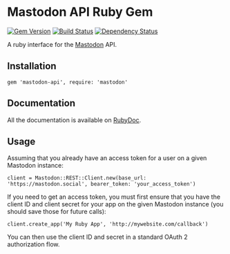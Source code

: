 Mastodon API Ruby Gem
=====================

[![Gem Version](http://img.shields.io/gem/v/mastodon-api.svg)][gem]
[![Build Status](http://img.shields.io/travis/Gargron/mastodon-api.svg)][travis]
[![Dependency Status](http://img.shields.io/gemnasium/Gargron/mastodon-api.svg)][gemnasium]

[gem]: https://rubygems.org/gems/mastodon-api
[travis]: https://travis-ci.org/Gargron/mastodon-api
[gemnasium]: https://gemnasium.com/Gargron/mastodon-api

A ruby interface for the [Mastodon](https://github.com/Gargron/mastodon) API.

## Installation

    gem 'mastodon-api', require: 'mastodon'

## Documentation

All the documentation is available on [RubyDoc](http://www.rubydoc.info/gems/mastodon-api/Mastodon/REST/API).

## Usage

Assuming that you already have an access token for a user on a given Mastodon instance:

    client = Mastodon::REST::Client.new(base_url: 'https://mastodon.social', bearer_token: 'your_access_token')

If you need to get an access token, you must first ensure that you have the client ID and client secret for your app on the given Mastodon instance (you should save those for future calls):

    client.create_app('My Ruby App', 'http://mywebsite.com/callback')

You can then use the client ID and secret in a standard OAuth 2 authorization flow.
